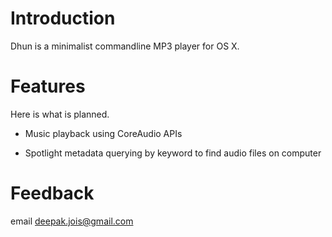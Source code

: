 # Introduction

Dhun is a minimalist commandline MP3 player for OS X.

# Features

Here is what is planned.

* Music playback using CoreAudio APIs

* Spotlight metadata querying by keyword to find audio files on computer

# Feedback

email [deepak.jois@gmail.com](deepak.jois@gmail.com)